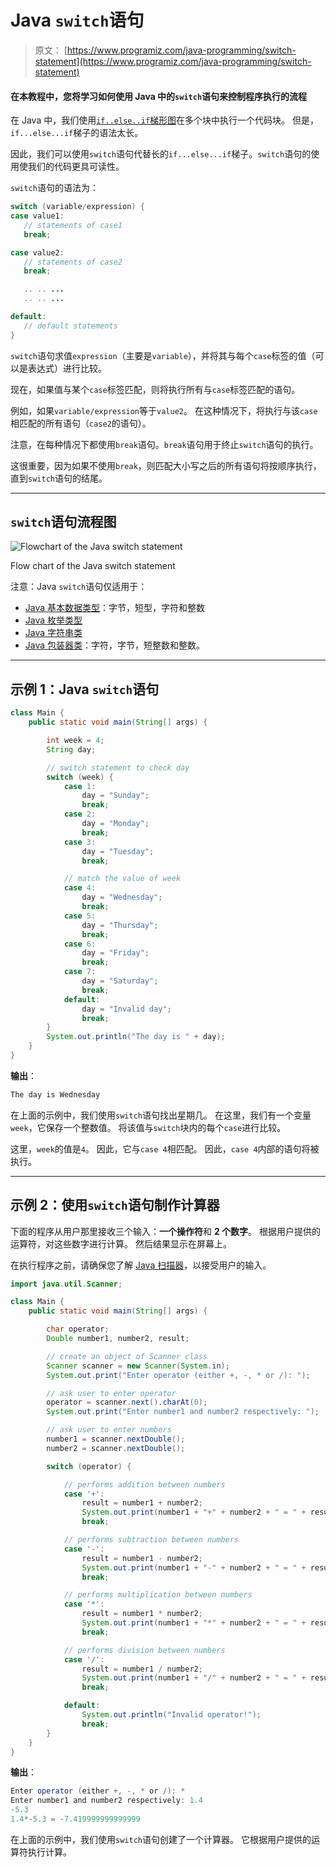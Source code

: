 # Java `switch`语句

> 原文： [https://www.programiz.com/java-programming/switch-statement](https://www.programiz.com/java-programming/switch-statement)

#### 在本教程中，您将学习如何使用 Java 中的`switch`语句来控制程序执行的流程

在 Java 中，我们使用[`if..else..if`梯形图](/java-programming/if-else-statement#if-else-ladder "Java if..else..if ladder")在多个块中执行一个代码块。 但是，`if...else...if`梯子的语法太长。

因此，我们可以使用`switch`语句代替长的`if...else...if`梯子。`switch`语句的使用使我们的代码更具可读性。

`switch`语句的语法为：

```java
switch (variable/expression) {
case value1:
   // statements of case1
   break;

case value2:
   // statements of case2
   break;

   .. .. ...
   .. .. ...

default:
   // default statements
} 
```

`switch`语句求值`expression`（主要是`variable`），并将其与每个`case`标签的值（可以是表达式）进行比较。

现在，如果值与某个`case`标签匹配，则将执行所有与`case`标签匹配的语句。

例如，如果`variable/expression`等于`value2`。 在这种情况下，将执行与该`case`相匹配的所有语句（`case2`的语句）。

注意，在每种情况下都使用`break`语句。`break`语句用于终止`switch`语句的执行。

这很重要，因为如果不使用`break`，则匹配大小写之后的所有语句将按顺序执行，直到`switch`语句的结尾。

* * *

## `switch`语句流程图

![Flowchart of the Java switch statement](img/4d11f702043df31b9fb41cd25cf47730.png "Flow chart of the Java switch statement")

Flow chart of the Java switch statement



注意：Java `switch`语句仅适用于：

*   [Java 基本数据类型](/java-programming/variables-primitive-data-types#data-types "Java Primitive data types")：字节，短型，字符和整数
*   [Java 枚举类型](/java-programming/enums "Java Enumerated types")
*   [Java 字符串类](/java-programming/string "Java String Class")
*   [Java 包装器类](/java-programming/wrapper "Java Wrapper Classes")：字符，字节，短整数和整数。

* * *

## 示例 1：Java `switch`语句

```java
class Main {
    public static void main(String[] args) {

        int week = 4;
        String day;

        // switch statement to check day
        switch (week) {
            case 1:
                day = "Sunday";
                break;
            case 2:
                day = "Monday";
                break;
            case 3:
                day = "Tuesday";
                break;

            // match the value of week
            case 4:
                day = "Wednesday";
                break;
            case 5:
                day = "Thursday";
                break;
            case 6:
                day = "Friday";
                break;
            case 7:
                day = "Saturday";
                break;
            default:
                day = "Invalid day";
                break;
        }
        System.out.println("The day is " + day);
    }
} 
```

**输出**：

```java
The day is Wednesday 
```

在上面的示例中，我们使用`switch`语句找出星期几。 在这里，我们有一个变量`week`，它保存一个整数值。 将该值与`switch`块内的每个`case`进行比较。

这里，`week`的值是`4`。 因此，它与`case 4`相匹配。 因此，`case 4`内部的语句将被执行。

* * *

## 示例 2：使用`switch`语句制作计算器

下面的程序从用户那里接收三个输入：**一个操作符**和 **2 个数字**。 根据用户提供的运算符，对这些数字进行计算。 然后结果显示在屏幕上。

在执行程序之前，请确保您了解 [Java 扫描器](/java-programming/scanner "Java Scanner")，以接受用户的输入。

```java
import java.util.Scanner;

class Main {
    public static void main(String[] args) {

        char operator;
        Double number1, number2, result;

        // create an object of Scanner class
        Scanner scanner = new Scanner(System.in);
        System.out.print("Enter operator (either +, -, * or /): ");

        // ask user to enter operator
        operator = scanner.next().charAt(0);
        System.out.print("Enter number1 and number2 respectively: ");

        // ask user to enter numbers
        number1 = scanner.nextDouble();
        number2 = scanner.nextDouble();

        switch (operator) {

            // performs addition between numbers
            case '+':
                result = number1 + number2;
                System.out.print(number1 + "+" + number2 + " = " + result);
                break;

            // performs subtraction between numbers
            case '-':
                result = number1 - number2;
                System.out.print(number1 + "-" + number2 + " = " + result);
                break;

            // performs multiplication between numbers
            case '*':
                result = number1 * number2;
                System.out.print(number1 + "*" + number2 + " = " + result);
                break;

            // performs division between numbers
            case '/':
                result = number1 / number2;
                System.out.print(number1 + "/" + number2 + " = " + result);
                break;

            default:
                System.out.println("Invalid operator!");
                break;
        }
    }
} 
```

**输出**：

```java
Enter operator (either +, -, * or /): *
Enter number1 and number2 respectively: 1.4
-5.3
1.4*-5.3 = -7.419999999999999 
```

在上面的示例中，我们使用`switch`语句创建了一个计算器。 它根据用户提供的运算符执行计算。